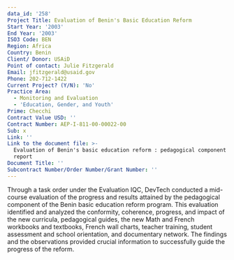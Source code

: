 ```yaml
---
data_id: '258'
Project Title: Evaluation of Benin's Basic Education Reform
Start Year: '2003'
End Year: '2003'
ISO3 Code: BEN
Region: Africa
Country: Benin
Client/ Donor: USAiD
Point of contact: Julie Fitzgerald
Email: jfitzgerald@usaid.gov
Phone: 202-712-1422
Current Project? (Y/N): 'No'
Practice Area:
  - Monitoring and Evaluation
  - 'Education, Gender, and Youth'
Prime: Checchi
Contract Value USD: ''
Contract Number: AEP-I-811-00-00022-00
Sub: x
Link: ''
Link to the document file: >-
  Evaluation of Benin's basic education reform : pedagogical component -- final
  report
Document Title: ''
Subcontract Number/Order Number/Grant Number: ''
---
```

Through a task order under the Evaluation IQC, DevTech conducted a mid-course evaluation of the progress and results attained by the pedagogical component of the Benin basic education reform program. This evaluation identified and analyzed the conformity, coherence, progress, and impact of the new curricula, pedagogical guides, the new Math and French workbooks and textbooks, French wall charts, teacher training, student assessment and school orientation, and documentary network. The findings and the observations provided crucial information to successfully guide the progress of the reform.